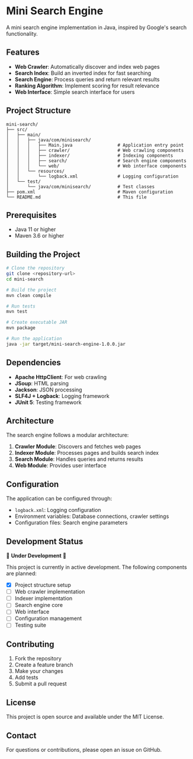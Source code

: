 # Mini Search Engine

A mini search engine implementation in Java, inspired by Google's search functionality.

## Features

- **Web Crawler**: Automatically discover and index web pages
- **Search Index**: Build an inverted index for fast searching
- **Search Engine**: Process queries and return relevant results
- **Ranking Algorithm**: Implement scoring for result relevance
- **Web Interface**: Simple search interface for users

## Project Structure

```
mini-search/
├── src/
│   ├── main/
│   │   ├── java/com/minisearch/
│   │   │   ├── Main.java                 # Application entry point
│   │   │   ├── crawler/                  # Web crawling components
│   │   │   ├── indexer/                  # Indexing components
│   │   │   ├── search/                   # Search engine components
│   │   │   └── web/                      # Web interface components
│   │   └── resources/
│   │       └── logback.xml               # Logging configuration
│   └── test/
│       └── java/com/minisearch/          # Test classes
├── pom.xml                               # Maven configuration
└── README.md                             # This file
```

## Prerequisites

- Java 11 or higher
- Maven 3.6 or higher

## Building the Project

```bash
# Clone the repository
git clone <repository-url>
cd mini-search

# Build the project
mvn clean compile

# Run tests
mvn test

# Create executable JAR
mvn package

# Run the application
java -jar target/mini-search-engine-1.0.0.jar
```

## Dependencies

- **Apache HttpClient**: For web crawling
- **JSoup**: HTML parsing
- **Jackson**: JSON processing
- **SLF4J + Logback**: Logging framework
- **JUnit 5**: Testing framework

## Architecture

The search engine follows a modular architecture:

1. **Crawler Module**: Discovers and fetches web pages
2. **Indexer Module**: Processes pages and builds search index
3. **Search Module**: Handles queries and returns results
4. **Web Module**: Provides user interface

## Configuration

The application can be configured through:
- `logback.xml`: Logging configuration
- Environment variables: Database connections, crawler settings
- Configuration files: Search engine parameters

## Development Status

🚧 **Under Development** 🚧

This project is currently in active development. The following components are planned:

- [x] Project structure setup
- [ ] Web crawler implementation
- [ ] Indexer implementation
- [ ] Search engine core
- [ ] Web interface
- [ ] Configuration management
- [ ] Testing suite

## Contributing

1. Fork the repository
2. Create a feature branch
3. Make your changes
4. Add tests
5. Submit a pull request

## License

This project is open source and available under the MIT License.

## Contact

For questions or contributions, please open an issue on GitHub.
